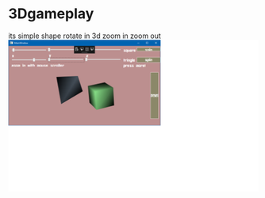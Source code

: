 # 3Dgameplay
its simple shape rotate in 3d zoom in zoom out 
![alt text](https://github.com/louksky/3Dgameplay/blob/master/11.png)
